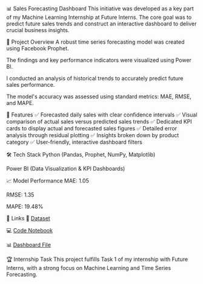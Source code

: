 📊 Sales Forecasting Dashboard
This initiative was developed as a key part of my Machine Learning Internship at Future Interns. The core goal was to predict future sales trends and construct an interactive dashboard to deliver crucial business insights.

🚀 Project Overview
A robust time series forecasting model was created using Facebook Prophet.

The findings and key performance indicators were visualized using Power BI.

I conducted an analysis of historical trends to accurately predict future sales performance.

The model's accuracy was assessed using standard metrics: MAE, RMSE, and MAPE.

📂 Features
✅ Forecasted daily sales with clear confidence intervals
✅ Visual comparison of actual sales versus predicted sales trends
✅ Dedicated KPI cards to display actual and forecasted sales figures
✅ Detailed error analysis through residual plotting
✅ Insights broken down by product category 
✅ User-friendly, interactive dashboard filters

🛠️ Tech Stack
Python (Pandas, Prophet, NumPy, Matplotlib)

Power BI (Data Visualization & KPI Dashboards)

📈 Model Performance
MAE: 1.05

RMSE: 1.35

MAPE: 19.48%


🔗 Links
📂 [Dataset](https://www.kaggle.com/datasets/vivek468/superstore-dataset-final)

💻 [Code Notebook](https://colab.research.google.com/drive/1XsKDa14RoKv-ZTvR_X-ID2v-hptn_KhZ)

📊 [Dashboard File](https://github.com/gkmr907/FUTURE_ML_01/blob/main/ML_Task_1.pbix)

🏆 Internship Task
This project fulfills Task 1 of my internship with Future Interns, with a strong focus on Machine Learning and Time Series Forecasting.
